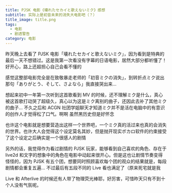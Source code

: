 ```yaml
---
title: PJSK 电影《壊れたセカイと歌えないミク》感想
subtitle: 实际上是初音未来的消失大电影吧（？）
title_image: title.png
tags:
  - 电影
  - 剧透警告
category: 电影
---
```

昨天晚上去看了 PJSK 电影「壊れたセカイと歌えないミク」，因为看到是特典的最后一天不想错过。这是我第一次看没有字幕的日语电影，居然大部分都听懂了！好开心，路上还超担心自己会看不懂的

感觉这整部电影完全是在致敬暴走老师的「初音ミクの消失」，到转折点ミク说出那句「ありがとう、そして、さよなら」我直接哭出来...

想起来初中一年第一次听到这首歌看到 MV 的时候，还不理解ミク是什么，真心被这首歌打动哭了超级久，真心以为这是ミク离别的曲子，还因此去补了其他ミク的曲子... 不久之后和 ACGN 社团学姐聊天才知道ミク并不是活在电脑中的有意识的创作人才觉得松了口气。啊啊 虽然黑历史但是好怀念

也许这个电影就是想要营造出这样一个世界吧，一个ミク真的活过来也真的会消失的世界。也许大人会觉得这个设定莫名其妙，但是抛开现实ボカロ软件的约束接受了这个设定之后确实是一个很感人的剧情

另外的话，我觉得作为看过剧情的 PJSK 玩家，能够看到自己喜欢的角色、存在于 live2d 和文字的想象中的角色在电影中动起来很开心。但是这也让剧情节奏变得怪怪的，因为 PJSK 有五个团，想要同时照顾喜欢每个团的观众的结果就是，每段剧情都会重复五遍... 不过最后有五段不同的 Live 看也满足了（原来死宅就是我

Live 和 Afterlive 的时候还有人带了物理荧光棒耶，好厉害，可惜昨天只有不到十个人没有气氛呢。